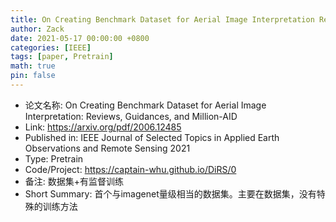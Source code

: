 ```yaml
---
title: On Creating Benchmark Dataset for Aerial Image Interpretation Reviews, Guidances, and Million-AID
author: Zack
date: 2021-05-17 00:00:00 +0800
categories: [IEEE]
tags: [paper, Pretrain]
math: true
pin: false
---
```

- 论文名称: On Creating Benchmark Dataset for Aerial Image Interpretation: Reviews, Guidances, and Million-AID
- Link: https://arxiv.org/pdf/2006.12485
- Published in: IEEE Journal of Selected Topics in Applied Earth Observations and Remote Sensing 2021
- Type: Pretrain
- Code/Project: https://captain-whu.github.io/DiRS/0
- 备注: 数据集+有监督训练
- Short Summary: 首个与imagenet量级相当的数据集。主要在数据集，没有特殊的训练方法
